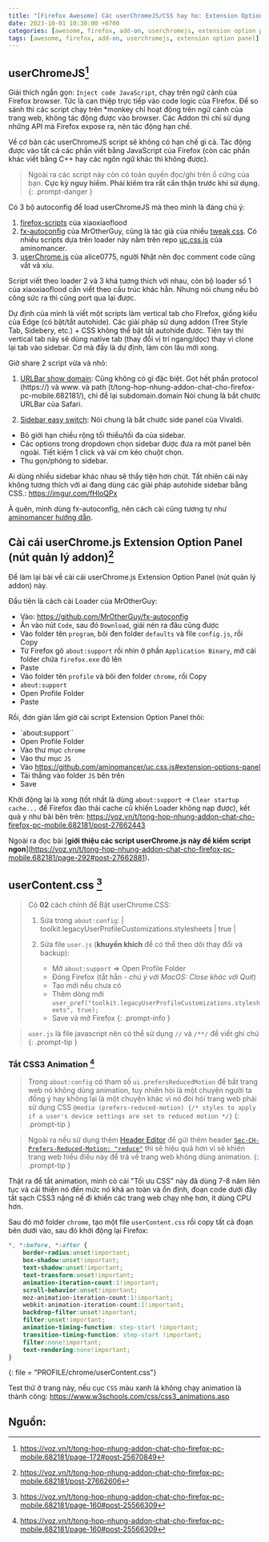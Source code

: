 ```yaml
---
title: "[Firefox Awesome] Các userChromeJS/CSS hay ho: Extension Option Panel"
date: 2023-10-01 10:30:00 +0700
categories: [awesome, firefox, add-on, userchromejs, extension option panel]
tags: [awesome, firefox, add-on, userchromejs, extension option panel]     ## TAG names should always be lowercase
---
```


## userChromeJS[^footnote]
Giải thích ngắn gọn: `Inject code JavaScript`, chạy trên ngữ cảnh của Firefox browser. Tức là can thiệp trực tiếp vào code logic của FIrefox.
Để so sánh thì các script chạy trên *monkey chỉ hoạt động trên ngữ cảnh của trang web, không tác động được vào browser.
Các Addon thì chỉ sử dụng những API mà Firefox expose ra, nên tác động hạn chế.

Về cơ bản các userChromeJS script sẽ không có hạn chế gì cả. Tác động được vào tất cả các phần viết bằng JavaScript của Firefox (còn các phần khác viết bằng C++ hay các ngôn ngữ khác thì không được). 

> Ngoài ra các script này còn có toàn quyền đọc/ghi trên ổ cứng của bạn. **Cực kỳ nguy hiểm. Phải kiểm tra rất cẩn thận trước khi sử dụng.**
{: .prompt-danger }

Có 3 bộ autoconfig để load userChromeJS mà theo mình là đáng chú ý:
1. [firefox-scripts](https://github.com/xiaoxiaoflood/firefox-scripts) của xiaoxiaoflood
2. [fx-autoconfig](https://github.com/MrOtherGuy/fx-autoconfig) của MrOtherGuy, cũng là tác giả của nhiều [tweak css](https://github.com/MrOtherGuy/firefox-csshacks). Có nhiều scripts dựa trên loader này nằm trên repo [uc.css.js](https://github.com/aminomancer/uc.css.js) của aminomancer.
3. [userChrome.js](https://github.com/alice0775/userChrome.js) của alice0775, người Nhật nên đọc comment code cũng vất vả xíu.

Script viết theo loader 2 và 3 khá tương thích với nhau, còn bộ loader số 1 của xiaoxiaoflood cần viết theo cấu trúc khác hẳn. Nhưng nói chung nếu bỏ công sức ra thì cũng port qua lại được.

Dự định của mình là viết một scripts làm vertical tab cho FIrefox, giống kiểu của Edge (có bật/tắt autohide). Các giải pháp sử dụng addon (Tree Style Tab, Sidebery, etc.) + CSS không thể bật tắt autohide được. Tiện tay thì vertical tab này sẽ dùng native tab (thay đổi vị trí ngang/dọc) thay vì clone lại tab vào sidebar.
Cơ mà đấy là dự định, làm còn lâu mới xong.

Giờ share 2 script vừa và nhỏ:
1. [URLBar show domain](https://github.com/vufly/foxinity/blob/master/src/js/urlbar-show-domain.uc.js):
Cũng không có gì đặc biệt. Gọt hết phần protocol (https://) và www. và path (t/tong-hop-nhung-addon-chat-cho-firefox-pc-mobile.682181/), chỉ để lại subdomain.domain
Nói chung là bắt chước URLBar của Safari.

2. [Sidebar easy switch](https://github.com/vufly/foxinity/blob/master/src/js/sidebar-easy-switch.uc.js):
Nói chung là bắt chước side panel của Vivaldi.

* Bỏ giới hạn chiều rộng tối thiểu/tối đa của sidebar.
* Các options trong dropdown chọn sidebar được đưa ra một panel bên ngoài. Tiết kiệm 1 click và vài cm kéo chuột chọn.
* Thu gọn/phóng to sidebar.

Ai dùng nhiều sidebar khác nhau sẽ thấy tiện hơn chút. Tất nhiên cái này không tương thích với ai đang dùng các giải pháp autohide sidebar bằng CSS.: <https://imgur.com/fHIoQPx>

À quên, mình dùng fx-autoconfig, nên cách cài cũng tương tự như [aminomancer hướng dẫn](https://github.com/aminomancer/uc.css.js#installation).

## Cài cái userChrome.js Extension Option Panel (nút quản lý addon)[^fn-nth-2]
Để làm lại bài về cài cái userChrome.js Extension Option Panel (nút quản lý addon) này.

Đầu tiên là cách cài Loader của MrOtherGuy:

* Vào: <https://github.com/MrOtherGuy/fx-autoconfig>
* Ấn vào nút `Code`, sau đó `Download`, giải nén ra đâu cũng được
* Vào folder tên `program`, bôi đen folder `defaults` và file `config.js`, rồi Copy
* Từ Firefox gõ `about:support` rồi nhìn ở phần `Application Binary`, mở cái folder chứa `firefox.exe` đó lên
* Paste
* Vào folder tên `profile` và bôi đen folder `chrome`, rồi Copy
* `about:support`
* Open Profile Folder
* Paste


Rồi, đơn giản lắm giờ cài script Extension Option Panel thôi:

* `about:support``
* Open Profile Folder
* Vào thư mục `chrome`
* Vào thư mục `JS`
* Vào <https://github.com/aminomancer/uc.css.js#extension-options-panel>
* Tải thẳng vào folder `JS` bên trên
* Save


Khởi động lại là xong (tốt nhất là dùng `about:support` -> `Clear startup cache...` để Firefox đào thải cache cũ khiến Loader không nạp được), kết quả y như bài bên trên: <https://voz.vn/t/tong-hop-nhung-addon-chat-cho-firefox-pc-mobile.682181/post-27662443>

Ngoài ra đọc bài [**giới thiệu các script userChrome.js này để kiểm script ngon**\](https://voz.vn/t/tong-hop-nhung-addon-chat-cho-firefox-pc-mobile.682181/page-292#post-27662881)**.**

## userContent.css [^fn-nth-3]

> Có **02** cách chính để Bật userChrome.CSS:
> 1. Sửa trong `about:config`:
> | toolkit.legacyUserProfileCustomizations.stylesheets | true |
>
> 2. Sửa file `user.js` (**khuyến khích** để có thể theo dõi thay đổi và backup):
>       + Mở `about:support` => Open Profile Folder
>       + Đóng Firefox (tắt hẳn - _chú ý với MacOS: Close khác với Quit_)
>       + Tạo mới nếu chưa có
>       + Thêm dòng mới `user_pref("toolkit.legacyUserProfileCustomizations.stylesheets", true);`
>       + Save và mở Firefox
{: .prompt-info }

> `user.js` là file javascript nên có thể sử dụng `//` và `/**/` để viết ghi chú
{: .prompt-tip }

### Tắt CSS3 Animation [^fn-nth-4]

> Trong `about:config` có tham số `ui.prefersReducedMotion` để bắt trang web nó không dùng animation, tuy nhiên hỏi là một chuyện người ta đồng ý hay không lại là một chuyện khác vì nó đòi hỏi trang web phải sử dụng CSS `@media (prefers-reduced-motion) {/* styles to apply if a user's device settings are set to reduced motion */}`
{: .prompt-tip }

> Ngoài ra nếu sử dụng thêm [Header Editor](../firefox-addon-p3) để gửi thêm header [`Sec-CH-Prefers-Reduced-Motion: "reduce"`](https://developer.mozilla.org/en-US/docs/Web/HTTP/Headers/Sec-CH-Prefers-Reduced-Motion) thì sẽ hiệu quả hơn vì sẽ khiến trang web hiểu điều này để trả về trang web không dùng animation.
{: .prompt-tip }

Thật ra để tắt animation, mình có cái "Tối ưu CSS" này đã dùng 7-8 năm liên tục và cải thiện nó đến mức nó khá an toàn và ổn định, đoạn code dưới đây tắt sạch CSS3 nặng nề đi khiến các trang web chạy nhẹ hơn, ít dùng CPU hơn.

Sau đó mở folder `chrome`, tạo một file `userContent.css` rồi copy tất cả đoạn bên dưới vào, sau đó khởi động lại Firefox:
    
```css
*, *:before, *:after {
    border-radius:unset!important;
    box-shadow:unset!important;
    text-shadow:unset!important;
    text-transform:unset!important;
    animation-iteration-count:1!important;
    scroll-behavior:unset!important;
    moz-animation-iteration-count:1!important;
    webkit-animation-iteration-count:1!important;
    backdrop-filter:unset!important;
    filter:unset!important;
    animation-timing-function: step-start !important;
    transition-timing-function: step-start !important;
    filter:none!important;
    text-rendering:none!important;
}
```
{: file = "PROFILE/chrome/userContent.css"}

Test thử ở trang này, nếu cục `CSS` màu xanh lá không chạy animation là thành công: <https://www.w3schools.com/css/css3_animations.asp>


## Nguồn:
[^footnote]: <https://voz.vn/t/tong-hop-nhung-addon-chat-cho-firefox-pc-mobile.682181/page-172#post-25670849>
[^fn-nth-2]: <https://voz.vn/t/tong-hop-nhung-addon-chat-cho-firefox-pc-mobile.682181/post-27662606>
[^fn-nth-3]: <https://voz.vn/t/tong-hop-nhung-addon-chat-cho-firefox-pc-mobile.682181/page-160#post-25566309>
[^fn-nth-4]: <https://voz.vn/t/tong-hop-nhung-addon-chat-cho-firefox-pc-mobile.682181/page-160#post-25566309>